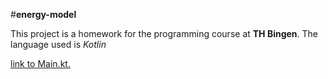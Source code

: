 #**energy-model**

This project is a homework for the programming course at **TH Bingen**.
The language used is *Kotlin* 

[link to Main.kt.](https://github.com/MarcoChrist/energy-model/blob/master/src/main/kotlin/Main.kt)


